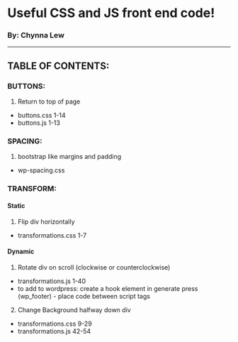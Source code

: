 # Useful CSS and JS front end code! 
### By: Chynna Lew

<hr/>

## TABLE OF CONTENTS:
### BUTTONS:
1. Return to top of page
  - buttons.css 1-14
  - buttons.js 1-13
### SPACING:
1. bootstrap like margins and padding
  - wp-spacing.css
### TRANSFORM:
#### Static
1. Flip div horizontally 
  - transformations.css 1-7
#### Dynamic
1. Rotate div on scroll (clockwise or counterclockwise) 
  - transformations.js 1-40
  - to add to wordpress: create a hook element in generate press (wp_footer) - place code between script tags
2. Change Background halfway down div
  - transformations.css 9-29
  - transformations.js 42-54